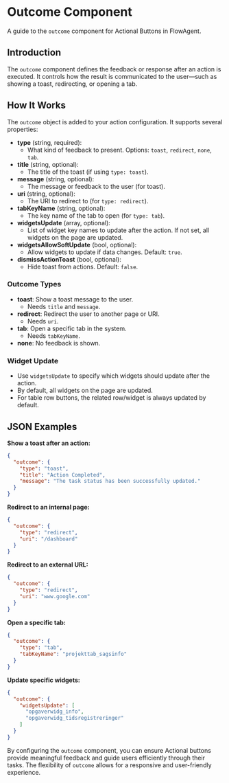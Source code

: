 # Outcome Component

A guide to the `outcome` component for Actional Buttons in FlowAgent.

## Introduction
The `outcome` component defines the feedback or response after an action is executed. It controls how the result is communicated to the user—such as showing a toast, redirecting, or opening a tab.

## How It Works
The `outcome` object is added to your action configuration. It supports several properties:

- **type** (string, required):
  - What kind of feedback to present. Options: `toast`, `redirect`, `none`, `tab`.
- **title** (string, optional):
  - The title of the toast (if using `type: toast`).
- **message** (string, optional):
  - The message or feedback to the user (for toast).
- **uri** (string, optional):
  - The URI to redirect to (for `type: redirect`).
- **tabKeyName** (string, optional):
  - The key name of the tab to open (for `type: tab`).
- **widgetsUpdate** (array, optional):
  - List of widget key names to update after the action. If not set, all widgets on the page are updated.
- **widgetsAllowSoftUpdate** (bool, optional):
  - Allow widgets to update if data changes. Default: `true`.
- **dismissActionToast** (bool, optional):
  - Hide toast from actions. Default: `false`.

### Outcome Types
- **toast**: Show a toast message to the user.
  - Needs `title` and `message`.
- **redirect**: Redirect the user to another page or URI.
  - Needs `uri`.
- **tab**: Open a specific tab in the system.
  - Needs `tabKeyName`.
- **none**: No feedback is shown.

### Widget Update
- Use `widgetsUpdate` to specify which widgets should update after the action.
- By default, all widgets on the page are updated.
- For table row buttons, the related row/widget is always updated by default.

## JSON Examples

**Show a toast after an action:**
```json
{
  "outcome": {
    "type": "toast",
    "title": "Action Completed",
    "message": "The task status has been successfully updated."
  }
}
```

**Redirect to an internal page:**
```json
{
  "outcome": {
    "type": "redirect",
    "uri": "/dashboard"
  }
}
```

**Redirect to an external URL:**
```json
{
  "outcome": {
    "type": "redirect",
    "uri": "www.google.com"
  }
}
```

**Open a specific tab:**
```json
{
  "outcome": {
    "type": "tab",
    "tabKeyName": "projekttab_sagsinfo"
  }
}
```

**Update specific widgets:**
```json
{
  "outcome": {
    "widgetsUpdate": [
      "opgaverwidg_info",
      "opgaverwidg_tidsregistreringer"
    ]
  }
}
```

By configuring the `outcome` component, you can ensure Actional buttons provide meaningful feedback and guide users efficiently through their tasks. The flexibility of `outcome` allows for a responsive and user-friendly experience.

